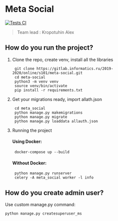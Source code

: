 # Meta Social
[![Tests CI](https://github.com/PickBas/meta-social/actions/workflows/tests.yml/badge.svg)](https://github.com/PickBas/meta-social/actions/workflows/tests.yml)

> Team lead : Kropotuhin Alex 

## How do you run the project?

1. Clone the repo, create venv, install all the libraries

        git clone https://gitlab.informatics.ru/2019-2020/online/s101/meta-social.git
        cd meta-social
        python3 -m venv venv
        source venv/bin/activate
        pip install -r requirements.txt

2. Get your migrations ready, import allath.json

        cd meta_social
        python manage.py makemigrations
        python manage.py migrate
        python manage.py loaddata allauth.json

3. Running the project

    #### Using Docker:

        docker-compose up --build
    
    #### Without Docker:

        python manage.py runserver
        celery -A meta_social worker -l info

## How do you create admin user?

Use custom manage.py command:

    python manage.py createsuperuser_ms
